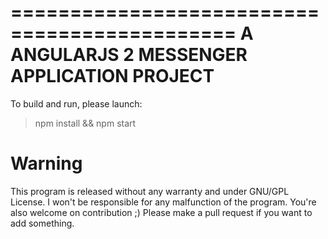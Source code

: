 =============================================
A ANGULARJS 2 MESSENGER APPLICATION PROJECT
=============================================

To build and run, please launch:
> npm install && npm start


Warning
=======

This program is released without any warranty and under GNU/GPL License. I won't be responsible for any malfunction of the program.
You're also welcome on contribution ;) Please make a pull request if you want to add something.
